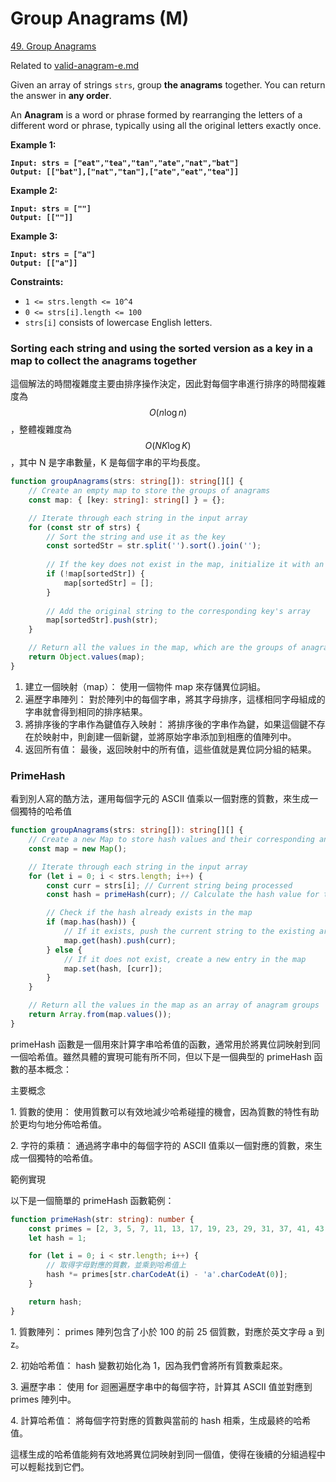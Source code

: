 # Group Anagrams (M)

[49. Group Anagrams](https://leetcode.com/problems/group-anagrams/)

Related to [valid-anagram-e.md](valid-anagram-e.md "mention")



Given an array of strings `strs`, group **the anagrams** together. You can return the answer in **any order**.

An **Anagram** is a word or phrase formed by rearranging the letters of a different word or phrase, typically using all the original letters exactly once.

&#x20;

**Example 1:**

<pre><code><strong>Input: strs = ["eat","tea","tan","ate","nat","bat"]
</strong><strong>Output: [["bat"],["nat","tan"],["ate","eat","tea"]]
</strong></code></pre>

**Example 2:**

<pre><code><strong>Input: strs = [""]
</strong><strong>Output: [[""]]
</strong></code></pre>

**Example 3:**

<pre><code><strong>Input: strs = ["a"]
</strong><strong>Output: [["a"]]
</strong></code></pre>

&#x20;

**Constraints:**

* `1 <= strs.length <= 10^4`
* `0 <= strs[i].length <= 100`
* `strs[i]` consists of lowercase English letters.



### Sorting each string and using the sorted version as a key in a map to collect the anagrams together

這個解法的時間複雜度主要由排序操作決定，因此對每個字串進行排序的時間複雜度為 $$O(n \log n)$$，整體複雜度為  $$O(NK \log K)$$，其中 N 是字串數量，K 是每個字串的平均長度。

```typescript
function groupAnagrams(strs: string[]): string[][] {
    // Create an empty map to store the groups of anagrams
    const map: { [key: string]: string[] } = {};

    // Iterate through each string in the input array
    for (const str of strs) {
        // Sort the string and use it as the key
        const sortedStr = str.split('').sort().join('');
        
        // If the key does not exist in the map, initialize it with an empty array
        if (!map[sortedStr]) {
            map[sortedStr] = [];
        }
        
        // Add the original string to the corresponding key's array
        map[sortedStr].push(str);
    }

    // Return all the values in the map, which are the groups of anagrams
    return Object.values(map);
}
```

1. 建立一個映射（map）： 使用一個物件 map 來存儲異位詞組。
2. 遍歷字串陣列： 對於陣列中的每個字串，將其字母排序，這樣相同字母組成的字串就會得到相同的排序結果。
3. 將排序後的字串作為鍵值存入映射： 將排序後的字串作為鍵，如果這個鍵不存在於映射中，則創建一個新鍵，並將原始字串添加到相應的值陣列中。
4. 返回所有值： 最後，返回映射中的所有值，這些值就是異位詞分組的結果。

### PrimeHash

看到別人寫的酷方法，運用每個字元的 ASCII 值乘以一個對應的質數，來生成一個獨特的哈希值

```typescript
function groupAnagrams(strs: string[]): string[][] {
    // Create a new Map to store hash values and their corresponding anagram groups
    const map = new Map();

    // Iterate through each string in the input array
    for (let i = 0; i < strs.length; i++) {
        const curr = strs[i]; // Current string being processed
        const hash = primeHash(curr); // Calculate the hash value for the current string

        // Check if the hash already exists in the map
        if (map.has(hash)) {
            // If it exists, push the current string to the existing array
            map.get(hash).push(curr);
        } else {
            // If it does not exist, create a new entry in the map
            map.set(hash, [curr]);
        }
    }

    // Return all the values in the map as an array of anagram groups
    return Array.from(map.values());
}
```



primeHash 函數是一個用來計算字串哈希值的函數，通常用於將異位詞映射到同一個哈希值。雖然具體的實現可能有所不同，但以下是一個典型的 primeHash 函數的基本概念：



主要概念

1\. 質數的使用： 使用質數可以有效地減少哈希碰撞的機會，因為質數的特性有助於更均勻地分佈哈希值。

2\. 字符的乘積： 通過將字串中的每個字符的 ASCII 值乘以一個對應的質數，來生成一個獨特的哈希值。



範例實現

以下是一個簡單的 primeHash 函數範例：

```typescript
function primeHash(str: string): number {
    const primes = [2, 3, 5, 7, 11, 13, 17, 19, 23, 29, 31, 37, 41, 43, 47, 53, 59, 61, 67, 71, 73, 79, 83, 89, 97, 101];
    let hash = 1;

    for (let i = 0; i < str.length; i++) {
        // 取得字母對應的質數，並乘到哈希值上
        hash *= primes[str.charCodeAt(i) - 'a'.charCodeAt(0)];
    }

    return hash;
}
```

1\.  質數陣列： primes 陣列包含了小於 100 的前 25 個質數，對應於英文字母 a 到 z。

2\. 初始哈希值： hash 變數初始化為 1，因為我們會將所有質數乘起來。

3\. 遍歷字串： 使用 for 迴圈遍歷字串中的每個字符，計算其 ASCII 值並對應到 primes 陣列中。

4\. 計算哈希值： 將每個字符對應的質數與當前的 hash 相乘，生成最終的哈希值。



這樣生成的哈希值能夠有效地將異位詞映射到同一個值，使得在後續的分組過程中可以輕鬆找到它們。
